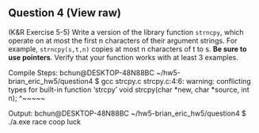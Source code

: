 ## Question 4 (View raw)

(K&R Exercise 5-5) Write a version of the library function <code>strncpy</code>, which operate on at most the first n characters of their argument strings. For example, <code>strncpy(s,t,n)</code> copies at most n characters of t to s. **Be sure to use pointers**. Verify that your function works with at least 3 examples.

Compile Steps:
bchun@DESKTOP-48N88BC ~/hw5-brian_eric_hw5/question4
$ gcc strcpy.c
strcpy.c:4:6: warning: conflicting types for built-in function ‘strcpy’
 void strcpy(char *new, char *source, int n);
      ^~~~~~

Output:
bchun@DESKTOP-48N88BC ~/hw5-brian_eric_hw5/question4
$ ./a.exe
race
coop
luck
